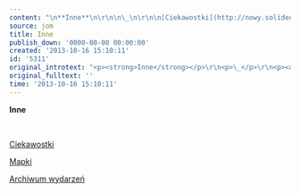 ```yaml
---
content: "\n**Inne**\n\r\n\n\_\n\r\n\n[Ciekawostki](http://nowy.solideo.pl/o-nas/inne/ciekawostki)\n[](http://nowy.solideo.pl/o-nas/inne/ciekawostki)\n\r\n\n[Mapki](http://nowy.solideo.pl/o-nas/inne/mapki)\n\r\n\n[Archiwum wydarzeń](http://nowy.solideo.pl/o-nas/inne/archiwum-wydarzen)\n"
source: jom
title: Inne
publish_down: '0000-00-00 00:00:00'
created: '2013-10-16 15:10:11'
id: '5311'
original_introtext: "<p><strong>Inne</strong></p>\r\n<p>\_</p>\r\n<p><a href=\"http://nowy.solideo.pl/o-nas/inne/ciekawostki\">Ciekawostki<br /></a></p>\r\n<p><a href=\"http://nowy.solideo.pl/o-nas/inne/mapki\">Mapki</a></p>\r\n<p><a href=\"http://nowy.solideo.pl/o-nas/inne/archiwum-wydarzen\">Archiwum wydarzeń</a></p>"
original_fulltext: ''
time: '2013-10-16 15:10:11'
---
```

**Inne**


 


[Ciekawostki](http://nowy.solideo.pl/o-nas/inne/ciekawostki)
[](http://nowy.solideo.pl/o-nas/inne/ciekawostki)


[Mapki](http://nowy.solideo.pl/o-nas/inne/mapki)


[Archiwum wydarzeń](http://nowy.solideo.pl/o-nas/inne/archiwum-wydarzen)


<!--{{json:{"created_date":"2013-10-16 15:10:11","publish_down":"0000-00-00 00:00:00","id":"5311"}}}-->